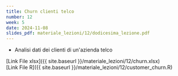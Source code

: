 ```yaml
---
title: Churn clienti telco
number: 12
week: 5
date: 2024-11-08
slides_pdf: materiale_lezioni/12/dodicesima_lezione.pdf
---
```


- Analisi dati dei clienti di un'azienda telco

[Link File xlsx]({{ site.baseurl }}/materiale_lezioni/12/churn.xlsx)  
[Link File R]({{ site.baseurl }}/materiale_lezioni/12/customer_churn.R)  

